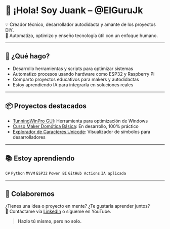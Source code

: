 
# 👋 ¡Hola! Soy Juank – @ElGuruJk

💡 Creador técnico, desarrollador autodidacta y amante de los proyectos DIY.  
🔧 Automatizo, optimizo y enseño tecnología útil con un enfoque humano.

---

## 🚀 ¿Qué hago?

- Desarrollo herramientas y scripts para optimizar sistemas
- Automatizo procesos usando hardware como ESP32 y Raspberry Pi
- Comparto proyectos educativos para makers y autodidactas
- Estoy aprendiendo IA para integrarla en soluciones reales

---

## 📦 Proyectos destacados

- [TunningWinPro GUI](https://github.com/ElGuruJk/TunningWinPro_GUI): Herramienta para optimización de Windows
- [Curso Maker Domótica Básica](#): En desarrollo, 100% práctico
- [Explorador de Caracteres Unicode](#): Visualizador de símbolos para desarrolladores

---

## 📚 Estoy aprendiendo

`C#` `Python` `MVVM` `ESP32` `Power BI` `GitHub Actions` `IA aplicada`

---

## 🤝 Colaboremos

¿Tienes una idea o proyecto en mente? ¿Te gustaría aprender juntos?  
📩 Contáctame vía [LinkedIn](https://linkedin.com/in/elgurujk) o sígueme en YouTube.

> **Hazlo tú mismo, pero no solo.**
